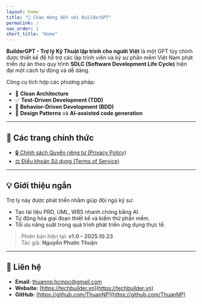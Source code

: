 ```yaml
---
layout: home
title: "👋 Chào mừng đến với BuilderGPT"
permalink: /
nav_order: 1
short_title: "Home"
---
```


**BuilderGPT - Trợ lý Kỹ Thuật lập trình cho người Việt** là một GPT tùy chỉnh được thiết kế để hỗ trợ các lập trình viên và kỹ sư phần mềm Việt Nam phát triển dự án theo quy trình **SDLC (Software Development Life Cycle)** hiện đại một cách tự động và dễ dàng.

Công cụ tích hợp các phương pháp:
- 🧩 **Clean Architecture**  
- ✅ **Test-Driven Development (TDD)**  
- 💬 **Behavior-Driven Development (BDD)**  
- 🧠 **Design Patterns** và **AI-assisted code generation**

---

## 📜 Các trang chính thức

- [🔒 Chính sách Quyền riêng tư (Privacy Policy)](https://thuanNP.github.io/chatgpt-tech-builder-for-vietnamese/privacy-policy)
- [⚖️ Điều khoản Sử dụng (Terms of Service)](https://thuanNP.github.io/chatgpt-tech-builder-for-vietnamese/terms-of-service)

---

## 💡 Giới thiệu ngắn

Trợ lý này được phát triển nhằm giúp đội ngũ kỹ sư:
- Tạo tài liệu PRD, UML, WBS nhanh chóng bằng AI.  
- Tự động hóa giai đoạn thiết kế và kiểm thử phần mềm.  
- Tối ưu năng suất trong quá trình phát triển ứng dụng thực tế.

> Phiên bản hiện tại: **v1.0 – 2025.10.23**  
> Tác giả: **Nguyễn Phước Thuận**

---

## 📩 Liên hệ

- **Email:** [thuannp.hcmpc@gmail.com](mailto:thuannp.hcmpc@gmail.com)  
- **Website:** [https://techbuilder.vn](https://techbuilder.vn)  
- **GitHub:** [https://github.com/ThuanNP](https://github.com/ThuanNP)
